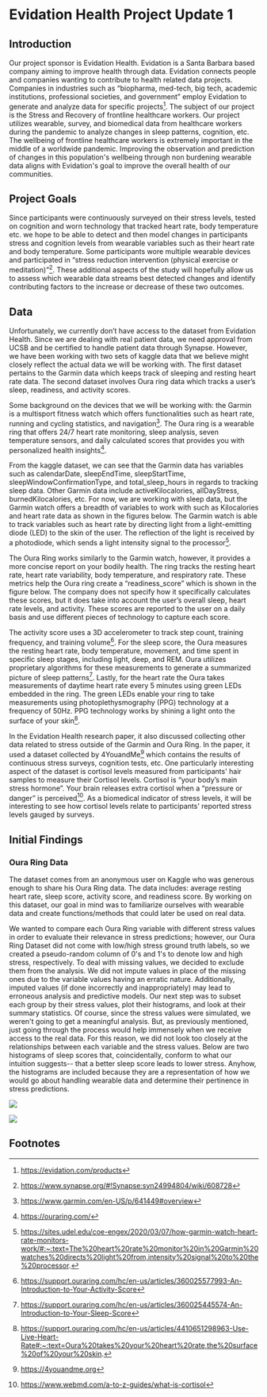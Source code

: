 # Evidation Health Project Update 1

## Introduction
Our project sponsor is Evidation Health. Evidation is a Santa Barbara based company aiming to improve health through data. Evidation connects people and companies wanting to contribute to health related data projects. Companies in industries such as “biopharma, med-tech, big tech, academic institutions, professional societies, and government” employ Evidation to generate and analyze data for specific projects[^1]. The subject of our project is the Stress and Recovery of frontline healthcare workers. Our project utilizes wearable, survey, and biomedical data from healthcare workers during the pandemic to analyze changes in sleep patterns, cognition, etc. The wellbeing of frontline healthcare workers is extremely important in the middle of a worldwide pandemic. Improving the observation and prediction of changes in this population's wellbeing through non burdening wearable data aligns with Evidation's goal to improve the overall health of our communities. 

## Project Goals
Since participants were continuously surveyed on their stress levels, tested on cognition and worn technology that tracked heart rate, body temperature etc. we hope to be able to detect and then model changes in participants stress and cognition levels from wearable variables such as their heart rate and body temperature. Some participants wore multiple wearable devices and participated in “stress reduction intervention (physical exercise or meditation)”[^2]. These additional aspects of the study will hopefully allow us to assess which wearable data streams best detected changes and identify contributing factors to the increase or decrease of these two outcomes. 

## Data
Unfortunately, we currently don’t have access to the dataset from Evidation Health. Since we are dealing with real patient data, we need approval from UCSB and be certified to handle patient data through Synapse. However, we have been working with two sets of kaggle data that we believe might closely reflect the actual data we will be working with. The first dataset pertains to the Garmin data which keeps track of sleeping and resting heart rate data. The second dataset involves Oura ring data which tracks a user’s sleep, readiness, and activity scores. 

Some background on the devices that we will be working with: the Garmin is a multisport fitness watch which offers functionalities such as heart rate, running and cycling statistics, and navigation[^3]. The Oura ring is a wearable ring that offers 24/7 heart rate monitoring, sleep analysis, seven temperature sensors, and daily calculated scores that provides you with personalized health insights[^4]. 

From the kaggle dataset, we can see that the Garmin data has variables such as calendarDate, sleepEndTime, sleepStartTime, sleepWindowConfirmationType, and total_sleep_hours in regards to tracking sleep data. Other Garmin data include activeKilocalories, allDayStress, burnedKilocalories, etc. For now, we are working with sleep data, but the Garmin watch offers a breadth of variables to work with such as Kilocalories and heart rate data as shown in the figures below. The Garmin watch is able to track variables such as heart rate by directing light from a light-emitting diode (LED) to the skin of the user. The reflection of the light is received by a photodiode, which sends a light intensity signal to the processor[^5]. 

The Oura Ring works similarly to the Garmin watch, however, it provides a more concise report on your bodily health. The ring tracks the resting heart rate, heart rate variability, body temperature, and respiratory rate. These metrics help the Oura ring create a “readiness_score” which is shown in the figure below. The company does not specify how it specifically calculates these scores, but it does take into account the user’s overall sleep, heart rate levels, and activity. These scores are reported to the user on a daily basis and use different pieces of technology to capture each score. 

The activity score uses a 3D accelerometer to track step count, training frequency, and training volume[^6]. For the sleep score, the Oura measures the resting heart rate, body temperature, movement, and time spent in specific sleep stages, including light, deep, and REM. Oura utilizes proprietary algorithms for these measurements to generate a summarized picture of sleep patterns[^7]. Lastly, for the heart rate the Oura takes measurements of daytime heart rate every 5 minutes using green LEDs embedded in the ring. The green LEDs enable your ring to take measurements using photoplethysmography (PPG) technology at a frequency of 50Hz. PPG technology works by shining a light onto the surface of your skin[^8].

In the Evidation Health research paper, it also discussed collecting other data related to stress outside of the Garmin and Oura Ring. In the paper, it used a dataset collected by 4YouandMe[^9] which contains the results of continuous stress surveys, cognition tests, etc. One particularly interesting aspect of the dataset is cortisol levels measured from participants' hair samples to measure their Cortisol levels. Cortisol is “your body’s main stress hormone”. Your brain releases extra cortisol when a “pressure or danger” is perceived[^10]. As a biomedical indicator of stress levels, it will be interesting to see how cortisol levels relate to participants' reported stress levels gauged by surveys. 

## Initial Findings

### Oura Ring Data
The dataset comes from an anonymous user on Kaggle who was generous enough to share his Oura Ring data. The data includes: average resting heart rate, sleep score, activity score, and readiness score. By working on this dataset, our goal in mind was to familiarize ourselves with wearable data and create functions/methods that could later be used on real data.

We wanted to compare each Oura Ring variable with different stress values in order to evaluate their relevance in stress predictions; however, our Oura Ring Dataset did not come with low/high stress ground truth labels, so we created a pseudo-random column of 0's and 1's to denote low and high stress, respectively. To deal with missing values, we decided to exclude them from the analysis. We did not impute values in place of the missing ones due to the variable values having an erratic nature. Additionally, imputed values (if done incorrectly and inappropriately) may lead to erroneous analysis and predictive models. Our next step was to subset each group by their stress values, plot their histograms, and look at their summary statistics. Of course, since the stress values were simulated, we weren't going to get a meaningful analysis. But, as previously mentioned, just going through the process would help immensely when we receive access to the real data. For this reason, we did not look too closely at the relationships between each variable and the stress values. Below are two histograms of sleep scores that, coincidentally, conform to what our intuition suggests-- that a better sleep score leads to lower stress. Anyhow, the histograms are included because they are a representation of how we would go about handling wearable data and determine their pertinence in stress predictions.

![](https://cdn.discordapp.com/attachments/814416594406735884/939067799014367252/unknown.png)

![](https://cdn.discordapp.com/attachments/814416594406735884/939069778918785024/unknown.png)





## Footnotes
[^1]: https://evidation.com/products
[^2]: https://www.synapse.org/#!Synapse:syn24994804/wiki/608728
[^3]: https://www.garmin.com/en-US/p/641449#overview
[^4]: https://ouraring.com/
[^5]: https://sites.udel.edu/coe-engex/2020/03/07/how-garmin-watch-heart-rate-monitors-work/#:~:text=The%20heart%20rate%20monitor%20in%20Garmin%20watches%20directs%20light%20from,intensity%20signal%20to%20the%20processor.
[^6]: https://support.ouraring.com/hc/en-us/articles/360025577993-An-Introduction-to-Your-Activity-Score
[^7]: https://support.ouraring.com/hc/en-us/articles/360025445574-An-Introduction-to-Your-Sleep-Score
[^8]: https://support.ouraring.com/hc/en-us/articles/4410651298963-Use-Live-Heart-Rate#:~:text=Oura%20takes%20your%20heart%20rate,the%20surface%20of%20your%20skin.
[^9]: https://4youandme.org
[^10]: https://www.webmd.com/a-to-z-guides/what-is-cortisol